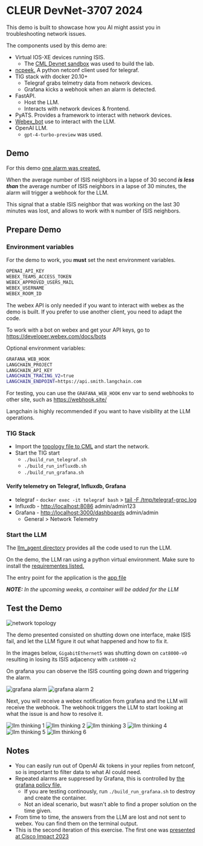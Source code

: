# CLEUR DevNet-3707 2024

This demo is built to showcase how you AI might assist you in troubleshooting network issues.

The components used by this demo are:

- Virtual IOS-XE devices running ISIS.
  - The [CML Devnet sandbox](https://developer.cisco.com/site/sandbox/) was used to build the lab.
- [ncpeek.](https://github.com/jillesca/ncpeek) A python netconf client used for telegraf.
- TIG stack with docker 20.10+
  - Telegraf grabs telmetry data from network devices.
  - Grafana kicks a webhook when an alarm is detected.
- FastAPI.
  - Host the LLM.
  - Interacts with network devices & frontend.
- PyATS. Provides a framework to interact with network devices.
- [Webex_bot](https://github.com/fbradyirl/webex_bot) use to interact with the LLM.
- OpenAI LLM.
  - `gpt-4-turbo-preview` was used.

## Demo

For this demo [one alarm was created.](grafana/alerts.yaml)

When the average number of ISIS neighbors in a lapse of 30 second _**is less than**_ the average number of ISIS neighbors in a lapse of 30 minutes, the alarm will trigger a webhook for the LLM.

This signal that a stable ISIS neighbor that was working on the last 30 minutes was lost, and allows to work with `N` number of ISIS neighbors.

## Prepare Demo

### Environment variables

For the demo to work, you **must** set the next environment variables.

```bash
OPENAI_API_KEY
WEBEX_TEAMS_ACCESS_TOKEN
WEBEX_APPROVED_USERS_MAIL
WEBEX_USERNAME
WEBEX_ROOM_ID
```

The webex API is only needed if you want to interact with webex as the demo is built. If you prefer to use another client, you need to adapt the code.

To work with a bot on webex and get your API keys, go to <https://developer.webex.com/docs/bots>

Optional environment variables:

```bash
GRAFANA_WEB_HOOK
LANGCHAIN_PROJECT
LANGCHAIN_API_KEY
LANGCHAIN_TRACING_V2=true
LANGCHAIN_ENDPOINT=https://api.smith.langchain.com
```

For testing, you can use the `GRAFANA_WEB_HOOK` env var to send webhooks to other site, such as <https://webhook.site/>

Langchain is highly recommended if you want to have visibility at the LLM operations.

### TIG Stack

- Import the [topology file to CML](cml/topology.yaml) and start the network.
- Start the TIG start
  - `./build_run_telegraf.sh`
  - `./build_run_influxdb.sh`
  - `./build_run_grafana.sh`

#### Verify telemetry on Telegraf, Influxdb, Grafana

- telegraf - `docker exec -it telegraf bash` > [tail -F /tmp/telegraf-grpc.log](telegraf/dockerfile#L30)
- Influxdb - <http://localhost:8086> admin/admin123
- Grafana - <http://localhost:3000/dashboards> admin/admin
  - General > Network Telemetry

### Start the LLM

The [llm_agent directory](llm_agent/) provides all the code used to run the LLM.

On the demo, the LLM ran using a python virtual environment. Make sure to install the [requirementes listed.](llm_agent/requirements.txt)

The entry point for the application is the [app file](llm_agent/app.py)

_**NOTE:** In the upcoming weeks, a container will be added for the LLM_

## Test the Demo

![network topology](/img/cml.png)

The demo presented consisted on shutting down one interface, make ISIS fail, and let the LLM figure it out what happened and how to fix it.

In the images below, `GigabitEthernet5` was shutting down on `cat8000-v0` resulting in losing its ISIS adjacency with `cat8000-v2`

On grafana you can observe the ISIS counting going down and triggering the alarm.

![grafana alarm](img/grafana1.png)
![grafana alarm 2](img/grafana2.png)

Next, you will receive a webex notification from grafana and the LLM will receive the webhook. The webhook triggers the LLM to start looking at what the issue is and how to resolve it.

![llm thinking 1](img/webex_bot1.png)
![llm thinking 2](img/webex_bot2.png)
![llm thinking 3](img/webex_bot3.png)
![llm thinking 4](img/webex_bot4.png)
![llm thinking 5](img/webex_bot5.png)
![llm thinking 6](img/webex_bot6.png)

## Notes

- You can easily run out of OpenAI 4k tokens in your replies from netconf, so is important to filter data to what AI could need.
- Repeated alarms are suppresed by Grafana, this is controlled by [the grafana policy file,](grafana/config/policies.yaml)
  - If you are testing continously, run `./build_run_grafana.sh` to destroy and create the container.
  - Not an ideal scenario, but wasn't able to find a proper solution on the time given.
- From time to time, the answers from the LLM are lost and not sent to webex. You can find them on the terminal output.
- This is the second iteration of this exercise. The first one was [presented at Cisco Impact 2023](https://github.com/jillesca/open_telemetry_network_impact)
